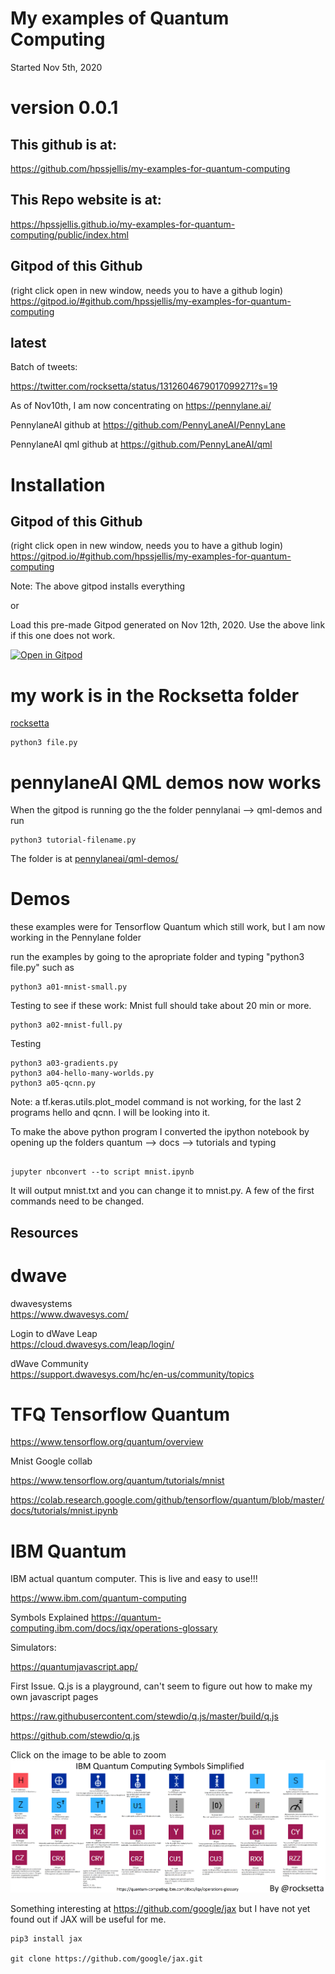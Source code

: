 # My examples of Quantum Computing


Started Nov 5th, 2020
# version 0.0.1 

## This github is at:    
https://github.com/hpssjellis/my-examples-for-quantum-computing



## This Repo website is at:  
https://hpssjellis.github.io/my-examples-for-quantum-computing/public/index.html


## Gitpod of this Github 
(right click open in new window, needs you to have a github login) 
https://gitpod.io/#github.com/hpssjellis/my-examples-for-quantum-computing



## latest

Batch of tweets: 


https://twitter.com/rocksetta/status/1312604679017099271?s=19


As of Nov10th, I am now concentrating on https://pennylane.ai/

PennylaneAI github at
https://github.com/PennyLaneAI/PennyLane


PennylaneAI qml github at
https://github.com/PennyLaneAI/qml   




# Installation

## Gitpod of this Github 
(right click open in new window, needs you to have a github login) 
https://gitpod.io/#github.com/hpssjellis/my-examples-for-quantum-computing




Note: The above gitpod installs everything

or

Load this pre-made Gitpod generated on Nov 12th, 2020. Use the above link if this one does not work.


[![Open in Gitpod](https://gitpod.io/button/open-in-gitpod.svg)](https://gitpod.io/#snapshot/8389a74c-5c8f-4347-ba74-4ca80ef3cc0b)




# my work is in the Rocksetta folder
[rocksetta](rocksetta)

```
python3 file.py

```




# pennylaneAI QML demos now works

When the gitpod is running go the the folder pennylanai --> qml-demos and run

```
python3 tutorial-filename.py

```

The folder is at [pennylaneai/qml-demos/](pennylaneai/qml-demos/)




# Demos

these examples were for Tensorflow Quantum which still work, but I am now working in the Pennylane folder

run the examples by going to the apropriate folder and typing "python3 file.py" such as

```
python3 a01-mnist-small.py

```







Testing to see if these work: Mnist full should take about 20 min or more.
```
python3 a02-mnist-full.py

```
Testing

```
python3 a03-gradients.py
python3 a04-hello-many-worlds.py
python3 a05-qcnn.py

```
Note: a tf.keras.utils.plot_model command is not working, for the last 2 programs hello and qcnn. I will be looking into it.



To make the above python program I converted the ipython notebook by opening up the 
folders quantum --> docs --> tutorials and typing

```

jupyter nbconvert --to script mnist.ipynb

```
It will output mnist.txt and you can change it to mnist.py. A few of the first commands need to be changed.










##  Resources


# dwave
dwavesystems  
https://www.dwavesys.com/

Login to dWave Leap  
https://cloud.dwavesys.com/leap/login/
 
dWave Community  
https://support.dwavesys.com/hc/en-us/community/topics





# TFQ Tensorflow Quantum

https://www.tensorflow.org/quantum/overview


Mnist Google collab

https://www.tensorflow.org/quantum/tutorials/mnist

https://colab.research.google.com/github/tensorflow/quantum/blob/master/docs/tutorials/mnist.ipynb



# IBM Quantum

IBM actual quantum computer. This is live and easy to use!!! 

https://www.ibm.com/quantum-computing

Symbols Explained
https://quantum-computing.ibm.com/docs/iqx/operations-glossary


Simulators:

https://quantumjavascript.app/












First Issue. Q.js is a playground, can't seem to figure out how to make my own javascript pages






https://raw.githubusercontent.com/stewdio/q.js/master/build/q.js



https://github.com/stewdio/q.js



Click on the image to be able to zoom  
[![IBM-Symbols](ibm-symbols-and-names05.png)](https://hpssjellis.github.io/tfQuantumJs/public/ibm-quantum-symbols.html)





Something interesting at  https://github.com/google/jax but I have not yet found out if JAX will be useful for me.

```
pip3 install jax

git clone https://github.com/google/jax.git

```


